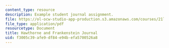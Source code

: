 ```yaml
---
content_type: resource
description: Example student journal assignment.
file: https://ol-ocw-studio-app-production.s3.amazonaws.com/courses/21l-430-popular-narrative-masterminds-fall-2004/f3005c39afe9df84e94befa5700526a8_MIT21L_430F04_hawt_frank.pdf
file_type: application/pdf
resourcetype: Document
title: Hawthorne and Frankenstein Journal
uid: f3005c39-afe9-df84-e94b-efa5700526a8
---
```

